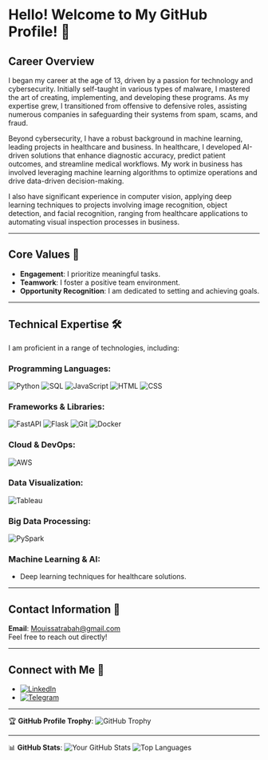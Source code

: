 # Hello! Welcome to My GitHub Profile! 👋

## Career Overview
I began my career at the age of 13, driven by a passion for technology and cybersecurity. Initially self-taught in various types of malware, I mastered the art of creating, implementing, and developing these programs. As my expertise grew, I transitioned from offensive to defensive roles, assisting numerous companies in safeguarding their systems from spam, scams, and fraud.

Beyond cybersecurity, I have a robust background in machine learning, leading projects in healthcare and business. In healthcare, I developed AI-driven solutions that enhance diagnostic accuracy, predict patient outcomes, and streamline medical workflows. My work in business has involved leveraging machine learning algorithms to optimize operations and drive data-driven decision-making.

I also have significant experience in computer vision, applying deep learning techniques to projects involving image recognition, object detection, and facial recognition, ranging from healthcare applications to automating visual inspection processes in business.

---

## Core Values 🌟
- **Engagement**: I prioritize meaningful tasks.
- **Teamwork**: I foster a positive team environment.
- **Opportunity Recognition**: I am dedicated to setting and achieving goals.

---

## Technical Expertise 🛠️
I am proficient in a range of technologies, including:

### Programming Languages:
![Python](https://img.shields.io/badge/Python-3.8-blue?style=flat&logo=python&logoColor=white)
![SQL](https://img.shields.io/badge/SQL-StructuredQueryLanguage-4BDB2B?style=flat&logo=mysql&logoColor=white)
![JavaScript](https://img.shields.io/badge/JavaScript-ES6-yellow?style=flat&logo=javascript&logoColor=white)
![HTML](https://img.shields.io/badge/HTML5-E34F26?style=flat&logo=html5&logoColor=white)
![CSS](https://img.shields.io/badge/CSS3-1572B6?style=flat&logo=css3&logoColor=white)

### Frameworks & Libraries:
![FastAPI](https://img.shields.io/badge/FastAPI-0.68.1-blue?style=flat&logo=fastapi&logoColor=white)
![Flask](https://img.shields.io/badge/Flask-2.0.1-red?style=flat&logo=flask&logoColor=white)
![Git](https://img.shields.io/badge/Git-F05032?style=flat&logo=git&logoColor=white)
![Docker](https://img.shields.io/badge/Docker-20.10.8-2496ED?style=flat&logo=docker&logoColor=white)

### Cloud & DevOps:
![AWS](https://img.shields.io/badge/AWS-1C5DFF?style=flat&logo=amazonaws&logoColor=white)

### Data Visualization:
![Tableau](https://img.shields.io/badge/Tableau-2021.1-F1C40F?style=flat&logo=tableau&logoColor=white)

### Big Data Processing:
![PySpark](https://img.shields.io/badge/PySpark-3.1.2-FBB034?style=flat&logo=apache-spark&logoColor=white)

### Machine Learning & AI:
- Deep learning techniques for healthcare solutions.

---

## Contact Information 📧
**Email**: [Mouissatrabah@gmail.com](mailto:Mouissatrabah@gmail.com)  
Feel free to reach out directly!

---

## Connect with Me 🔗
- [![LinkedIn](https://img.shields.io/badge/-LinkedIn-0077B5?style=flat&logo=LinkedIn&logoColor=white)](https://www.linkedin.com/in/mouissatrahim/)
- [![Telegram](https://img.shields.io/badge/-Telegram-26A5E4?style=flat&logo=Telegram&logoColor=white)](https://t.me/rahim2330)

---

🏆 **GitHub Profile Trophy**: ![GitHub Trophy](https://github-profile-trophy.vercel.app/?username=Rahimdzx&margin-w=15&margin-h=15)

---

📊 **GitHub Stats**:
![Your GitHub Stats](https://github-readme-stats.vercel.app/api?username=Rahimdzx&show_icons=true&theme=radical)
![Top Languages](https://github-readme-stats.vercel.app/api/top-langs/?username=Rahimdzx&layout=compact&theme=radical)
